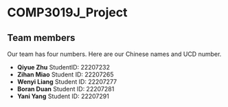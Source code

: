 # COMP3019J_Project

## Team members

Our team has four numbers. Here are our Chinese names and UCD number.
- **Qiyue Zhu** StudentID: 22207232
- **Zihan Miao** Student ID: 22207265
- **Wenyi Liang** Student ID: 22207277
- **Boran Duan** Student ID: 22207281
- **Yani Yang** Student ID: 22207291
